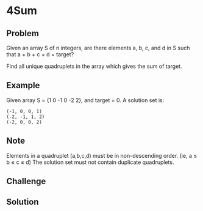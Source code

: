 4Sum
===


Problem
-------

Given an array S of n integers, are there elements a, b, c, and d in S such that a + b + c + d = target?

Find all unique quadruplets in the array which gives the sum of target.

Example
-------

Given array S = {1 0 -1 0 -2 2}, and target = 0. A solution set is:

    (-1, 0, 0, 1)
    (-2, -1, 1, 2)
    (-2, 0, 0, 2)

Note
---------

Elements in a quadruplet (a,b,c,d) must be in non-descending order. (ie, a ≤ b ≤ c ≤ d)
The solution set must not contain duplicate quadruplets.

Challenge
---------



Solution
--------
